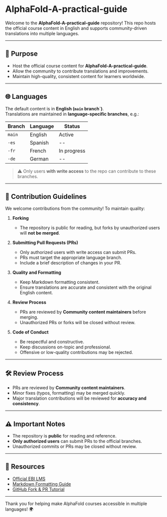 # AlphaFold-A-practical-guide

Welcome to the **AlphaFold-A-practical-guide** repository! This repo hosts the official course content in English and supports community-driven translations into multiple languages.

---

## 📖 Purpose

- Host the official course content for **AlphaFold-A-practical-guide**.
- Allow the community to contribute translations and improvements.
- Maintain high-quality, consistent content for learners worldwide.

---

## 🌐 Languages

The default content is in **English (`main` branch`)**.  
Translations are maintained in **language-specific branches**, e.g.:

| Branch | Language | Status |
|--------|----------|--------|
| `main` | English | Active |
| `-es`  | Spanish | --     |
| `-fr`  | French | In progress |
| `-de`  | German | --      |

> ⚠️ Only users **with write access** to the repo can contribute to these branches.

---

## 👥 Contribution Guidelines

We welcome contributions from the community! To maintain quality:

1. **Forking**  
   - The repository is public for reading, but forks by unauthorized users will **not be merged**.

2. **Submitting Pull Requests (PRs)**  
   - Only authorized users with write access can submit PRs.  
   - PRs must target the appropriate language branch.  
   - Include a brief description of changes in your PR.  

3. **Quality and Formatting**  
   - Keep Markdown formatting consistent.  
   - Ensure translations are accurate and consistent with the original English content.

4. **Review Process**  
   - PRs are reviewed by **Community content maintainers** before merging.  
   - Unauthorized PRs or forks will be closed without review.
     
5. **Code of Conduct**  
   - Be respectful and constructive.  
   - Keep discussions on-topic and professional.  
   - Offensive or low-quality contributions may be rejected.

---

## 🛠️ Review Process

- PRs are reviewed by **Community content maintainers**.  
- Minor fixes (typos, formatting) may be merged quickly.  
- Major translation contributions will be reviewed for **accuracy and consistency**.

---

## ⚠️ Important Notes

- The repository is **public** for reading and reference.  
- **Only authorized users** can submit PRs to the official branches.  
- Unauthorized commits or PRs may be closed without review.  

---

## 🔗 Resources

- [Official EBI LMS](https://trainingcontent.embl.org)  
- [Markdown Formatting Guide](https://www.markdownguide.org/basic-syntax/)  
- [GitHub Fork & PR Tutorial](https://docs.github.com/en/get-started/quickstart/fork-a-repo)

---

Thank you for helping make AlphaFold courses accessible in multiple languages! 🌍


